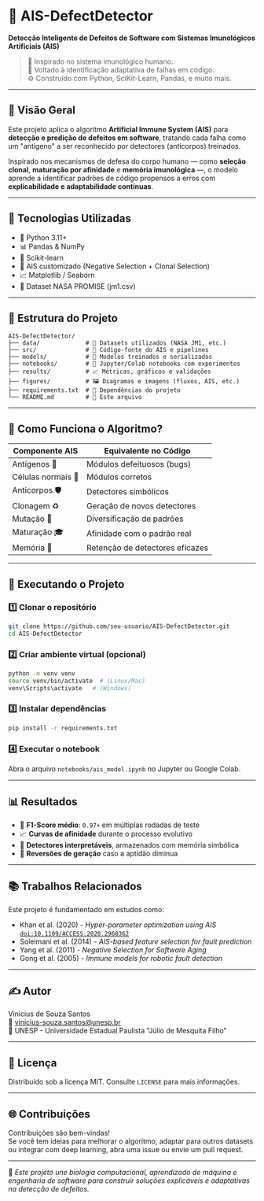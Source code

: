 
# 🧠 AIS-DefectDetector  
**Detecção Inteligente de Defeitos de Software com Sistemas Imunológicos Artificiais (AIS)**  

> 🧬 Inspirado no sistema imunológico humano.  
> 🐛 Voltado à identificação adaptativa de falhas em código.  
> ⚙️ Construído com Python, SciKit-Learn, Pandas, e muito mais.

---

## 📌 Visão Geral

Este projeto aplica o algoritmo **Artificial Immune System (AIS)** para **detecção e predição de defeitos em software**, tratando cada falha como um "antígeno" a ser reconhecido por detectores (anticorpos) treinados.

Inspirado nos mecanismos de defesa do corpo humano — como **seleção clonal**, **maturação por afinidade** e **memória imunológica** —, o modelo aprende a identificar padrões de código propensos a erros com **explicabilidade e adaptabilidade contínuas**.

---

## 🧪 Tecnologias Utilizadas

- 🐍 Python 3.11+
- 📊 Pandas & NumPy
- 🎯 Scikit-learn
- 🔬 AIS customizado (Negative Selection + Clonal Selection)
- 📈 Matplotlib / Seaborn
- 🧠 Dataset NASA PROMISE (jm1.csv)

---

## 🧭 Estrutura do Projeto

```
AIS-DefectDetector/
├── data/             # 📂 Datasets utilizados (NASA JM1, etc.)
├── src/              # 🧠 Código-fonte do AIS e pipelines
├── models/           # 🧪 Modelos treinados e serializados
├── notebooks/        # 📒 Jupyter/Colab notebooks com experimentos
├── results/          # 📈 Métricas, gráficos e validações
├── figures/          # 🖼️ Diagramas e imagens (fluxos, AIS, etc.)
├── requirements.txt  # 🧾 Dependências do projeto
└── README.md         # 📘 Este arquivo
```

---

## 🧬 Como Funciona o Algoritmo?

| Componente AIS       | Equivalente no Código        |
|----------------------|------------------------------|
| Antígenos 🦠         | Módulos defeituosos (bugs)   |
| Células normais 🧱   | Módulos corretos             |
| Anticorpos 🛡️       | Detectores simbólicos        |
| Clonagem ♻️         | Geração de novos detectores  |
| Mutação 🔁          | Diversificação de padrões     |
| Maturação 🎓        | Afinidade com o padrão real   |
| Memória 🧠          | Retenção de detectores eficazes |

---

## 🚀 Executando o Projeto

### 1️⃣ Clonar o repositório
```bash
git clone https://github.com/seu-usuario/AIS-DefectDetector.git
cd AIS-DefectDetector
```

### 2️⃣ Criar ambiente virtual (opcional)
```bash
python -m venv venv
source venv/bin/activate  # (Linux/Mac)
venv\Scripts\activate   # (Windows)
```

### 3️⃣ Instalar dependências
```bash
pip install -r requirements.txt
```

### 4️⃣ Executar o notebook
Abra o arquivo `notebooks/ais_model.ipynb` no Jupyter ou Google Colab.

---

## 📊 Resultados

- 📌 **F1-Score médio**: `0.97+` em múltiplas rodadas de teste
- 📈 **Curvas de afinidade** durante o processo evolutivo
- 🧠 **Detectores interpretáveis**, armazenados com memória simbólica
- 🔁 **Reversões de geração** caso a aptidão diminua

---

## 📚 Trabalhos Relacionados

Este projeto é fundamentado em estudos como:

- Khan et al. (2020) - *Hyper-parameter optimization using AIS* [`doi:10.1109/ACCESS.2020.2968362`](https://doi.org/10.1109/ACCESS.2020.2968362)
- Soleimani et al. (2014) - *AIS-based feature selection for fault prediction*
- Yang et al. (2011) - *Negative Selection for Software Aging*
- Gong et al. (2005) - *Immune models for robotic fault detection*

---

## ✍️ Autor

Vinicius de Souza Santos  
📧 vinicius-souza.santos@unesp.br  
📍 UNESP - Universidade Estadual Paulista "Júlio de Mesquita Filho"

---

## 📜 Licença

Distribuído sob a licença MIT. Consulte `LICENSE` para mais informações.

---

## 🌐 Contribuições

Contribuições são bem-vindas!  
Se você tem ideias para melhorar o algoritmo, adaptar para outros datasets ou integrar com deep learning, abra uma issue ou envie um pull request.

---

🧠 *Este projeto une biologia computacional, aprendizado de máquina e engenharia de software para construir soluções explicáveis e adaptativas na detecção de defeitos.*  
